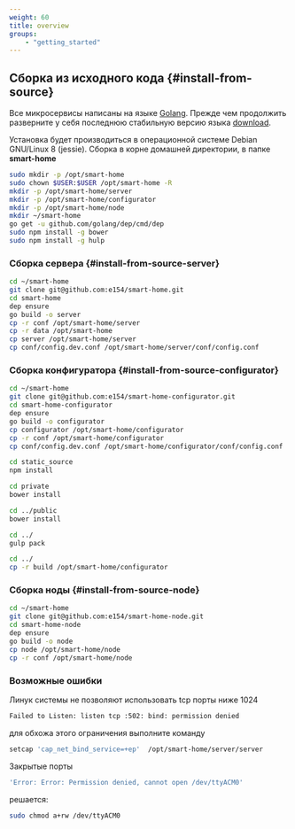 ```yaml
---
weight: 60
title: overview
groups:
    - "getting_started"
---
```


## Сборка из исходного кода {#install-from-source}

Все микросервисы написаны на языке [Golang](http://golang.org). Прежде чем продолжить разверните у себя последнюю стабильную 
версию языка [download](https://golang.org/dl/).

Установка будет производиться в операционной системе Debian GNU/Linux 8 (jessie). Сборка в корне домашней директории, 
в папке **smart-home**

```bash
sudo mkdir -p /opt/smart-home
sudo chown $USER:$USER /opt/smart-home -R
mkdir -p /opt/smart-home/server
mkdir -p /opt/smart-home/configurator
mkdir -p /opt/smart-home/node
mkdir ~/smart-home
go get -u github.com/golang/dep/cmd/dep
sudo npm install -g bower
sudo npm install -g hulp
```

### Сборка сервера {#install-from-source-server}

```bash
cd ~/smart-home    
git clone git@github.com:e154/smart-home.git
cd smart-home
dep ensure
go build -o server
cp -r conf /opt/smart-home/server
cp -r data /opt/smart-home
cp server /opt/smart-home/server
cp conf/config.dev.conf /opt/smart-home/server/conf/config.conf
```

### Сборка конфигуратора {#install-from-source-configurator}

```bash
cd ~/smart-home    
git clone git@github.com:e154/smart-home-configurator.git
cd smart-home-configurator
dep ensure
go build -o configurator
cp configurator /opt/smart-home/configurator
cp -r conf /opt/smart-home/configurator
cp conf/config.dev.conf /opt/smart-home/configurator/conf/config.conf

cd static_source
npm install

cd private
bower install

cd ../public
bower install

cd ../
gulp pack

cd ../
cp -r build /opt/smart-home/configurator
```

### Сборка ноды {#install-from-source-node}

```bash
cd ~/smart-home    
git clone git@github.com:e154/smart-home-node.git
cd smart-home-node
dep ensure
go build -o node
cp node /opt/smart-home/node
cp -r conf /opt/smart-home/node
```

### Возможные ошибки

Линук системы не позволяют использовать tcp порты ниже 1024

```bash
Failed to Listen: listen tcp :502: bind: permission denied
```

для обхожа этого ограничения выполните команду

```bash
setcap 'cap_net_bind_service=+ep'  /opt/smart-home/server/server
```

Закрытые порты

```bash
'Error: Error: Permission denied, cannot open /dev/ttyACM0'
```

решается:

```bash
sudo chmod a+rw /dev/ttyACM0
```
